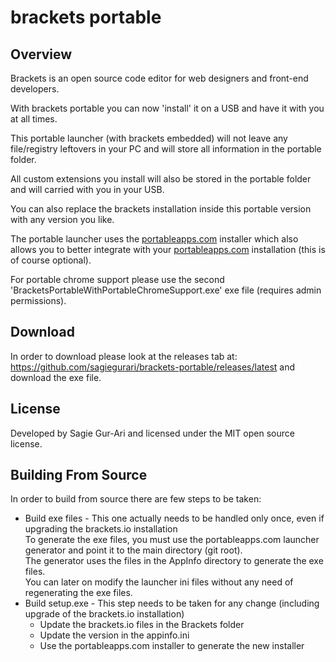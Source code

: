 # brackets portable

## Overview
Brackets is an open source code editor for web designers and front-end developers.

With brackets portable you can now 'install' it on a USB and have it with you at all times.

This portable launcher (with brackets embedded) will not leave any file/registry leftovers in your PC and will store all information in the portable folder.

All custom extensions you install will also be stored in the portable folder and will carried with you in your USB.

You can also replace the brackets installation inside this portable version with any version you like.

The portable launcher uses the [portableapps.com](http://portableapps.com/) installer which also allows you to better integrate with your [portableapps.com](http://portableapps.com/) installation (this is of course optional).

For portable chrome support please use the second 'BracketsPortableWithPortableChromeSupport.exe' exe file (requires admin permissions).

## Download
In order to download please look at the releases tab at: https://github.com/sagiegurari/brackets-portable/releases/latest and download the exe file.

## License
Developed by Sagie Gur-Ari and licensed under the MIT open source license.

## Building From Source
In order to build from source there are few steps to be taken:
* Build exe files - This one actually needs to be handled only once, even if upgrading the brackets.io installation<br>
To generate the exe files, you must use the portableapps.com launcher generator and point it to the main directory (git root).<br>
The generator uses the files in the AppInfo directory to generate the exe files.<br>
You can later on modify the launcher ini files without any need of regenerating the exe files.
* Build setup.exe - This step needs to be taken for any change (including upgrade of the brackets.io installation)
  * Update the brackets.io files in the Brackets folder
  * Update the version in the appinfo.ini
  * Use the portableapps.com installer to generate the new installer
